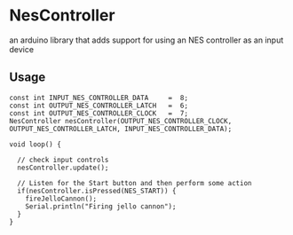 NesController
=============

an arduino library that adds support for using an NES controller as an input device



## Usage

````
const int INPUT_NES_CONTROLLER_DATA     =  8;
const int OUTPUT_NES_CONTROLLER_LATCH   =  6;
const int OUTPUT_NES_CONTROLLER_CLOCK   =  7;
NesController nesController(OUTPUT_NES_CONTROLLER_CLOCK, OUTPUT_NES_CONTROLLER_LATCH, INPUT_NES_CONTROLLER_DATA);

void loop() {

  // check input controls
  nesController.update();

  // Listen for the Start button and then perform some action
  if(nesController.isPressed(NES_START)) {
    fireJelloCannon();
    Serial.println("Firing jello cannon");
  }
}
````
